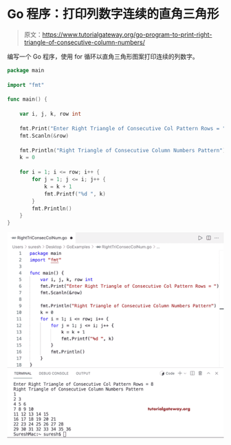 # Go 程序：打印列数字连续的直角三角形

> 原文：<https://www.tutorialgateway.org/go-program-to-print-right-triangle-of-consecutive-column-numbers/>

编写一个 Go 程序，使用 for 循环以直角三角形图案打印连续的列数字。

```go
package main

import "fmt"

func main() {

	var i, j, k, row int

	fmt.Print("Enter Right Triangle of Consecutive Col Pattern Rows = ")
	fmt.Scanln(&row)

	fmt.Println("Right Triangle of Consecutive Column Numbers Pattern")
	k = 0

	for i = 1; i <= row; i++ {
		for j = 1; j <= i; j++ {
			k = k + 1
			fmt.Printf("%d ", k)
		}
		fmt.Println()
	}
}
```

![Go Program to Print Right Triangle of Consecutive Column Numbers](img/bb914178dc0fdfbe4fd34517c88b8707.png)